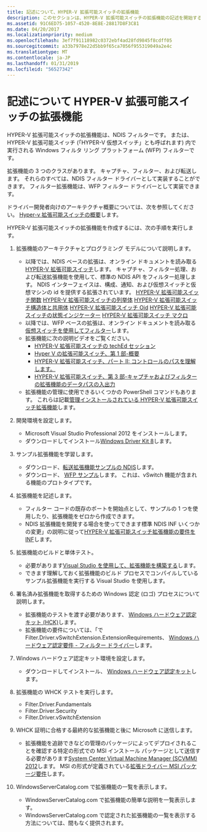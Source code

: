 ```yaml
---
title: 記述について、HYPER-V 拡張可能スイッチの拡張機能
description: このセクションは、HYPER-V 拡張可能スイッチの拡張機能の記述を開始する方法を説明します
ms.assetid: 91C6ED75-1057-4520-8E8E-28817D8F3C81
ms.date: 04/20/2017
ms.localizationpriority: medium
ms.openlocfilehash: 3ef7f91118982c0372ebf4ad28fd9845f8cdff05
ms.sourcegitcommit: a33b7978e22d5bb9f65ca7056f955319049a2e4c
ms.translationtype: MT
ms.contentlocale: ja-JP
ms.lasthandoff: 01/31/2019
ms.locfileid: "56527342"
---
```

# <a name="getting-started-writing-a-hyper-v-extensible-switch-extension"></a>記述について HYPER-V 拡張可能スイッチの拡張機能


HYPER-V 拡張可能スイッチの拡張機能は、NDIS フィルターです。 または、HYPER-V 拡張可能スイッチ (「HYPER-V 仮想スイッチ」とも呼ばれます) 内で実行される Windows フィルタ リング プラットフォーム (WFP) フィルターです。

拡張機能の 3 つのクラスがあります。 キャプチャ、フィルター、および転送します。 それらのすべては、NDIS フィルター ドライバーとして実装することができます。 フィルター拡張機能は、WFP フィルター ドライバーとして実装できます。

ドライバー開発者向けのアーキテクチャ概要については、次を参照してください。 [Hyper-v 拡張可能スイッチの概要](overview-of-the-hyper-v-extensible-switch.md)します。

HYPER-V 拡張可能スイッチの拡張機能を作成するには、次の手順を実行します。

1.  拡張機能のアーキテクチャとプログラミング モデルについて説明します。
    -   以降では、NDIS ベースの拡張は、オンライン ドキュメントを読み取る[HYPER-V 拡張可能スイッチ](hyper-v-extensible-switch.md)します。 キャプチャ、フィルター処理、および転送拡張機能を使用して、標準の NDIS API をフィルター処理します。 NDIS インターフェイスは、構成、通知、および仮想スイッチと仮想マシンの id を提供する拡張されています。
        [HYPER-V 拡張可能スイッチ関数](https://msdn.microsoft.com/library/windows/hardware/hh598171)
        [HYPER-V 拡張可能スイッチの列挙体](https://msdn.microsoft.com/library/windows/hardware/hh598168)
        [HYPER-V 拡張可能スイッチ構造体と共用体](https://msdn.microsoft.com/library/windows/hardware/hh598189)
         [HYPER-V 拡張可能スイッチ Oid](https://msdn.microsoft.com/library/windows/hardware/hh598178)
        [HYPER-V 拡張可能スイッチの状態インジケーター](https://msdn.microsoft.com/library/windows/hardware/hh598188)
        [HYPER-V 拡張可能スイッチ マクロ](https://msdn.microsoft.com/library/windows/hardware/hh598175)
    -   以降では、WFP ベースの拡張は、オンライン ドキュメントを読み取る[仮想スイッチを使用してフィルター](using-virtual-switch-filtering.md)します。
    -   拡張機能に次の説明ビデオをご覧ください。
        -   [HYPER-V 拡張可能スイッチの techEd セッション](http://channel9.msdn.com/Events/TechEd/NorthAmerica/2012/VIR307)
        -   [Hyper V の拡張可能スイッチ、第 1 部-概要](http://channel9.msdn.com/posts/Hyper-V-Extensible-Switch-Part-I--Introduction)
        -   [HYPER-V 拡張可能スイッチ、パート II: コントロールのパスを理解します。](http://channel9.msdn.com/posts/Hyper-V-Extensible-Switch-Part-II--Understanding-the-Control-Path)
        -   [HYPER-V 拡張可能スイッチ、第 3 部-キャプチャおよびフィルターの拡張機能のデータパスの入出力](http://channel9.msdn.com/posts/Hyper-V-Extensible-Switch-Part-III--The-Ins-and-Outs-of-the-Data-Path-for-Capture-and-Filter-Extensi)
    -   拡張機能の管理に使用できるいくつかの PowerShell コマンドもあります。 これらは記載[管理インストールされている HYPER-V 拡張可能スイッチ拡張機能](managing-installed-hyper-v-extensions.md)します。

2.  開発環境を設定します。
    -   Microsoft Visual Studio Professional 2012 をインストールします。
    -   ダウンロードしてインストール[Windows Driver Kit 8](https://msdn.microsoft.com/library/windows/hardware/gg487428.aspx)します。

3.  サンプル拡張機能を学習します。
    -   ダウンロード、[転送拡張機能サンプルの NDIS](https://go.microsoft.com/fwlink/p/?LinkId=618935)します。
    -   ダウンロード、 [WFP サンプル](https://go.microsoft.com/fwlink/p/?LinkId=618934)します。 これは、vSwitch 機能が含まれる機能のプロトタイプです。

4.  拡張機能を記述します。
    -   フィルター コードの既存のポートを開始点として、サンプルの 1 つを使用したり、拡張機能をゼロから作成できます。
    -   NDIS 拡張機能を開発する場合を使ってできます標準 NDIS INF いくつかの変更」の説明に従って[HYPER-V 拡張可能スイッチ拡張機能の要件を INF](inf-requirements-for-hyper-v-extensions.md)します。

5.  拡張機能のビルドと単体テスト。
    -   必要があります[Visual Studio を使用して、拡張機能を構築する](https://msdn.microsoft.com/library/windows/hardware/ff554644.aspx)します。
    -   できます理解しておく拡張機能のビルド プロセスでコンパイルしているサンプル拡張機能を実行する Visual Studio を使用します。

6.  署名済み拡張機能を取得するための Windows 認定 (ロゴ) プロセスについて説明します。
    -   拡張機能のテストを渡す必要があります、 [Windows ハードウェア認定キット (HCK)](https://go.microsoft.com/fwlink/p/?LinkId=733613)します。
    -   拡張機能の要件については、「で Filter.Driver.vSwitchExtension.ExtensionRequirements、 [Windows ハードウェア認定要件 - フィルター ドライバー](https://msdn.microsoft.com/library/windows/hardware/jj128255)します。

7.  Windows ハードウェア認定キット環境を設定します。
    -   ダウンロードしてインストール、 [Windows ハードウェア認定キット](https://msdn.microsoft.com/windows/hardware/hh852359)します。

8.  拡張機能の WHCK テストを実行します。
    -   Filter.Driver.Fundamentals
    -   Filter.Driver.Security
    -   Filter.Driver.vSwitchExtension

9.  WHCK 証明に合格する最終的な拡張機能と後に Microsoft に送信します。
    -   拡張機能を追跡できなどの管理のパッケージによってデプロイされることを確認する特定の形式での MSI インストール パッケージとして送信する必要があります[System Center Virtual Machine Manager (SCVMM) 2012](https://technet.microsoft.com/magazine/hh300651.aspx)します。 MSI の形式が定義されている[拡張ドライバー MSI パッケージ要件](https://msdn.microsoft.com/library/windows/hardware/hh921657.aspx)します。

10. WindowsServerCatalog.com で拡張機能の一覧を表示します。
    -   WindowsServerCatalog.com で拡張機能の簡単な説明を一覧表示します。
    -   WindowsServerCatalog.com で認定された拡張機能の一覧を表示する方法については、間もなく提供されます。

 

 





